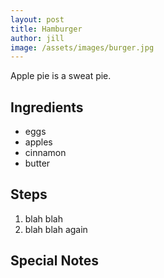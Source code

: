 ```yaml
---
layout: post
title: Hamburger
author: jill
image: /assets/images/burger.jpg
---
```


Apple pie is a sweat pie.

## Ingredients 
* eggs
* apples
* cinnamon
* butter

## Steps
1. blah blah
2. blah blah again

## Special Notes